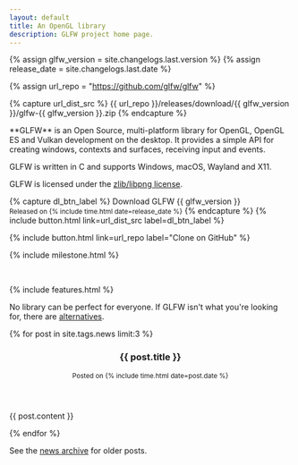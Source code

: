 ```yaml
---
layout: default
title: An OpenGL library
description: GLFW project home page.
---
```


{% assign glfw_version = site.changelogs.last.version %}
{% assign release_date = site.changelogs.last.date %}

{% assign url_repo = "https://github.com/glfw/glfw" %}

{% capture url_dist_src %}
{{ url_repo  }}/releases/download/{{ glfw_version }}/glfw-{{ glfw_version }}.zip
{% endcapture %}

<div class="pure-g">
<div class="pure-u-1 pure-u-md-15-24" markdown="1">
**GLFW** is an Open Source, multi-platform library for OpenGL, OpenGL ES and
Vulkan development on the desktop.  It provides a simple API for creating
windows, contexts and surfaces, receiving input and events.

GLFW is written in C and supports Windows, macOS, Wayland and X11.

GLFW is licensed under the [zlib/libpng license](license.html).

</div>
<div class="pure-u-1 pure-u-md-1-24"></div>
<div class="pure-u-1 pure-u-md-8-24" markdown="1">

{% capture dl_btn_label %}
Download GLFW {{ glfw_version }}
<br>
<small>Released on {% include time.html date=release_date %}</small>
{% endcapture %}
{% include button.html link=url_dist_src label=dl_btn_label %}

{% include button.html link=url_repo label="Clone on GitHub" %}

{% include milestone.html %}

</div>
</div>

<br/>

<div class="pure-g">
<div class="pure-u-1 pure-u-md-15-24" markdown="1">

{% include features.html %}

No library can be perfect for everyone.  If GLFW isn't what you're looking for,
there are
[alternatives](https://www.opengl.org/wiki/Related_toolkits_and_APIs).

</div>
<div class="pure-u-1 pure-u-md-1-24"></div>
<div class="pure-u-1 pure-u-md-8-24" markdown="1">

{% for post in site.tags.news limit:3 %}
<article>
<header>

<h3>{{ post.title }}</h3>
<small>
Posted on {% include time.html date=post.date %}
</small>

</header>

{{ post.content }}

</article>
{% endfor %}

See the [news archive](news.html) for older posts.

</div>
</div>

